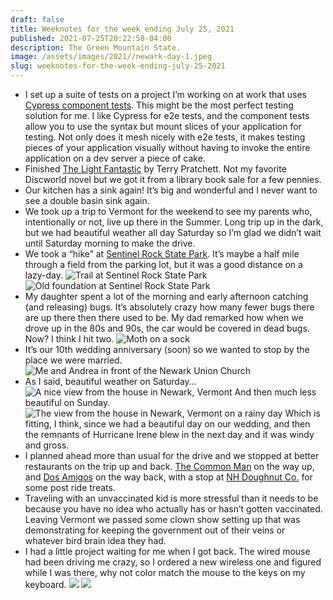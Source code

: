 ```yaml
---
draft: false
title: Weeknotes for the week ending July 25, 2021
published: 2021-07-25T20:22:58-04:00
description: The Green Mountain State.
image: /assets/images/2021//newark-day-1.jpeg
slug: weeknotes-for-the-week-ending-july-25-2021
---
```


- I set up a suite of tests on a project I’m working on at work that uses [Cypress component tests](https://www.cypress.io/blog/2021/04/06/cypress-component-testing-react/). This might be the most perfect testing solution for me. I like Cypress for e2e tests, and the component tests allow you to use the syntax but mount slices of your application for testing. Not only does it mesh nicely with e2e tests, it makes testing pieces of your application visually without having to invoke the entire application on a dev server a piece of cake.
- Finished [The Light Fantastic](https://www.indiebound.org/book/9780062225689) by Terry Pratchett. Not my favorite Discworld novel but we got it from a library book sale for a few pennies.
- Our kitchen has a sink again! It’s big and wonderful and I never want to see a double basin sink again.
- We took up a trip to Vermont for the weekend to see my parents who, intentionally or not, live up there in the Summer. Long trip up in the dark, but we had beautiful weather all day Saturday so I’m glad we didn’t wait until Saturday morning to make the drive.
- We took a “hike” at [Sentinel Rock State Park](https://fpr.vermont.gov/sentinel-rock-state-park). It’s maybe a half mile through a field from the parking lot, but it was a good distance on a lazy-day.
![Trail at Sentinel Rock State Park](/assets/images/2021//sentinel-rock.jpeg)
![Old foundation at Sentinel Rock State Park](/assets/images/2021//sentinel-rock-foundation.jpeg)
- My daughter spent a lot of the morning and early afternoon catching (and releasing) bugs. It’s absolutely crazy how many fewer bugs there are up there then there used to be. My dad remarked how when we drove up in the 80s and 90s, the car would be covered in dead bugs. Now? I think I hit two.
![Moth on a sock](/assets/images/2021//sock-moth.jpeg)
- It’s our 10th wedding anniversary (soon) so we wanted to stop by the place we were married.
![Me and Andrea in front of the Newark Union Church](/assets/images/2021//10-years.jpeg)
- As I said, beautiful weather on Saturday…
![A nice view from the house in Newark, Vermont](/assets/images/2021//newark-day-1.jpeg)
And then much less beautiful on Sunday.
![The view from the house in Newark, Vermont on a rainy day](/assets/images/2021//newark-day-2.jpeg)
Which is fitting, I think, since we had a beautiful day on our wedding, and then the remnants of Hurricane Irene blew in the next day and it was windy and gross.
- I planned ahead more than usual for the drive and we stopped at better restaurants on the trip up and back. [The Common Man](https://www.thecman.com/common-man-windham/) on the way up, and [Dos Amigos](https://www.dosamigosburritos.com) on the way back, with a stop at [NH Doughnut Co.](https://www.nhdoughnutco.com) for some post ride treats.
- Traveling with an unvaccinated kid is more stressful than it  needs to be because you have no idea who actually has or hasn’t gotten vaccinated. Leaving Vermont we passed some clown show setting up that was demonstrating for keeping the government out of their veins or whatever bird brain idea they had.
- I had a little project waiting for me when I got back. The wired mouse had been driving me crazy, so I ordered a new wireless one and figured while I was there, why not color match the mouse to the keys on my keyboard.
![](/assets/images/2021//keeb-before.jpeg)
![](/assets/images/2021//keeb-after.jpeg)
